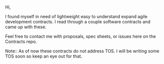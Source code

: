Hi,

I found myself in need of lightweight easy to understand expand agile development contracts.
I read through a couple software contracts and came up with these.

Feel free to contact me with proposals, spec sheets, or issues here on the Contracts repo.

Note:: As of now these contracts do not address TOS. I will be writing some TOS soon so keep
an eye out for that.
